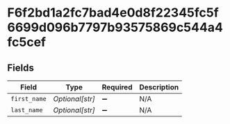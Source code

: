 # F6f2bd1a2fc7bad4e0d8f22345fc5f6699d096b7797b93575869c544a4fc5cef


## Fields

| Field              | Type               | Required           | Description        |
| ------------------ | ------------------ | ------------------ | ------------------ |
| `first_name`       | *Optional[str]*    | :heavy_minus_sign: | N/A                |
| `last_name`        | *Optional[str]*    | :heavy_minus_sign: | N/A                |